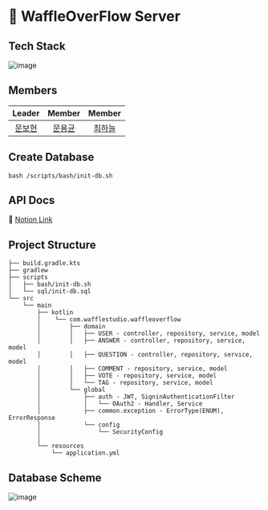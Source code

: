 # 🧇 WaffleOverFlow Server

## Tech Stack
![image](https://user-images.githubusercontent.com/70942197/149767498-facb315b-2432-46e1-b63c-cc817cbc135a.png)

## Members
|Leader|Member|Member|
|:---:|:---:|:---:|
|[문보현](https://github.com/moonpiderman)|[문용균](https://github.com/yg-moon)|[최하늘](https://github.com/caelum02)|

## 

## Create Database

```shell
bash /scripts/bash/init-db.sh
```

## API Docs
🔗 [Notion Link](https://eggplant-sumac-51e.notion.site/API-Docs-47105a4de54e4be6bf6027010afecf4d)


## Project Structure
```
├── build.gradle.kts
├── gradlew
├── scripts
│   ├── bash/init-db.sh
│   └── sql/init-db.sql
└── src
    └── main
        ├── kotlin
        │    └── com.wafflestudio.waffleoverflow
        │        ├── domain
        │        │   ├── USER - controller, repository, service, model
        │        │   ├── ANSWER - controller, repository, service, model
        │        │   ├── QUESTION - controller, repository, service, model
        │        │   ├── COMMENT - repository, service, model
        │        │   ├── VOTE - repository, service, model
        │        │   └── TAG - repository, service, model
        │        └── global
        │            ├── auth - JWT, SigninAuthenticationFilter
        │            │   └── OAuth2 - Handler, Service
        │            ├── common.exception - ErrorType(ENUM), ErrorResponse
        │            └── config
        │                └── SecurityConfig
        │
        └── resources
            └── application.yml
```

## Database Scheme
![image](https://user-images.githubusercontent.com/70942197/149756651-8580a24b-f572-49c9-9bae-705b9cde04aa.png)

